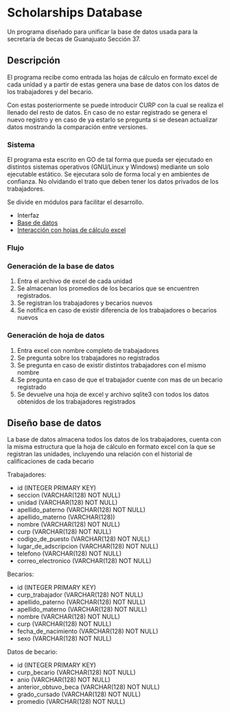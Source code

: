 # Scholarships Database

Un programa diseñado para unificar la base de datos usada para la secretaría de becas de Guanajuato Sección 37.

## Descripción

El programa recibe como entrada las hojas de cálculo en formato excel de cada unidad y a partir de estas genera una base de datos con los datos de los trabajadores y del becario.

Con estas posteriormente se puede introducir CURP con la cual se realiza el llenado del resto de datos. En caso de no estar registrado se genera el nuevo registro y en caso de ya estarlo se pregunta si se desean actualizar datos mostrando la comparación entre versiones.

### Sistema

El programa esta escrito en GO de tal forma que pueda ser ejecutado en distintos sistemas operativos (GNU/Linux y Windows) mediante un solo ejecutable estático. Se ejecutara solo de forma local y en ambientes de confianza. No olvidando el trato que deben tener los datos privados de los trabajadores.

Se divide en módulos para facilitar el desarrollo.

- Interfaz
- [Base de datos](https://github.com/mattn/go-sqlite3)
- [Interacción con hojas de cálculo excel](https://github.com/qax-os/excelize)

### Flujo

### Generación de la base de datos

1. Entra el archivo de excel de cada unidad
2. Se almacenan los promedios de los becarios que se encuentren registrados.
3. Se registran los trabajadores y becarios nuevos
4. Se notifica en caso de existir diferencia de los trabajadores o becarios nuevos

### Generación de hoja de datos

1. Entra excel con nombre completo de trabajadores
2. Se pregunta sobre los trabajadores no registrados
2. Se pregunta en caso de existir distintos trabajadores con el mismo nombre
3. Se pregunta en caso de que el trabajador cuente con mas de un becario registrado
4. Se devuelve una hoja de excel y archivo sqlite3 con todos los datos obtenidos de los trabajadores registrados

## Diseño base de datos

La base de datos almacena todos los datos de los trabajadores, cuenta con la misma estructura que la hoja de cálculo en formato excel con la que se registran las unidades, incluyendo una relación con el historial de calificaciones de cada becario

Trabajadores:

- id (INTEGER PRIMARY KEY)
- seccion (VARCHAR(128) NOT NULL)
- unidad (VARCHAR(128) NOT NULL)
- apellido_paterno (VARCHAR(128) NOT NULL)
- apellido_materno (VARCHAR(128))
- nombre (VARCHAR(128) NOT NULL)
- curp (VARCHAR(128) NOT NULL)
- codigo_de_puesto (VARCHAR(128) NOT NULL)
- lugar_de_adscripcion (VARCHAR(128) NOT NULL)
- telefono (VARCHAR(128) NOT NULL)
- correo_electronico (VARCHAR(128) NOT NULL)

Becarios:

- id (INTEGER PRIMARY KEY)
- curp_trabajador (VARCHAR(128) NOT NULL)
- apellido_paterno (VARCHAR(128) NOT NULL)
- apellido_materno (VARCHAR(128) NOT NULL)
- nombre (VARCHAR(128) NOT NULL)
- curp (VARCHAR(128) NOT NULL)
- fecha_de_nacimiento (VARCHAR(128) NOT NULL)
- sexo (VARCHAR(128) NOT NULL)

Datos de becario:

- id (INTEGER PRIMARY KEY)
- curp_becario (VARCHAR(128) NOT NULL)
- anio (VARCHAR(128) NOT NULL)
- anterior_obtuvo_beca (VARCHAR(128) NOT NULL)
- grado_cursado (VARCHAR(128) NOT NULL)
- promedio (VARCHAR(128) NOT NULL)